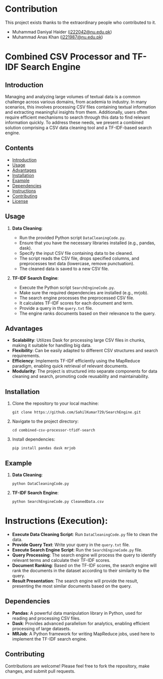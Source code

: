 # Contribution
This project exists thanks to the extraordinary people who contributed to it.
-  Muhammad Daniyal Haider (i222042@nu.edu.pk)
-  Muhammad Anas Khan (i221987@nu.edu.pk)


# Combined CSV Processor and TF-IDF Search Engine

## Introduction

Managing and analyzing large volumes of textual data is a common challenge across various domains, from academia to industry. In many scenarios, this involves processing CSV files containing textual information and extracting meaningful insights from them. Additionally, users often require efficient mechanisms to search through this data to find relevant information quickly. To address these needs, we present a combined solution comprising a CSV data cleaning tool and a TF-IDF-based search engine.

## Contents

- [Introduction](#introduction)
- [Usage](#usage)
- [Advantages](#advantages)
- [Installation](#installation)
- [Example](#example)
- [Dependencies](#dependencies)
- [Instructions](#Instructions (Execution))
- [Contributing](#contributing)
- [License](#license)

## Usage

1. **Data Cleaning**:
    - Run the provided Python script `DataCleaningCode.py`.
    - Ensure that you have the necessary libraries installed (e.g., pandas, dask).
    - Specify the input CSV file containing data to be cleaned.
    - The script reads the CSV file, drops specified columns, and preprocesses text data (lowercase, remove punctuation).
    - The cleaned data is saved to a new CSV file.

2. **TF-IDF Search Engine**:
    - Execute the Python script `SearchEngineCode.py`.
    - Make sure the required dependencies are installed (e.g., mrjob).
    - The search engine processes the preprocessed CSV file.
    - It calculates TF-IDF scores for each document and term.
    - Provide a query in the `query.txt` file.
    - The engine ranks documents based on their relevance to the query.

## Advantages

- **Scalability**: Utilizes Dask for processing large CSV files in chunks, making it suitable for handling big data.
- **Flexibility**: Can be easily adapted to different CSV structures and search requirements.
- **Efficiency**: Implements TF-IDF efficiently using the MapReduce paradigm, enabling quick retrieval of relevant documents.
- **Modularity**: The project is structured into separate components for data cleaning and search, promoting code reusability and maintainability.

## Installation

1. Clone the repository to your local machine:

    ```
    git clone https://github.com/SahilKumar729/SearchEngine.git
    ```

2. Navigate to the project directory:

    ```
    cd combined-csv-processor-tfidf-search
    ```

3. Install dependencies:

    ```
    pip install pandas dask mrjob
    ```

## Example

1. **Data Cleaning**:
    ```
    python DataCleaningCode.py
    ```

2. **TF-IDF Search Engine**:
    ```
    python SearchEngineCode.py CleanedData.csv
    ```

# Instructions (Execution):
-  **Execute Data Cleaning Script**: Run `DataCleaningCode.py` file to clean the data.
-  **Provide Query Text**: Write your query in the `query.txt` file.
-  **Execute Search Engine Script**: Run the `SearchEngineCode.py` file.
-  **Query Processing**: The search engine will process the query to identify relevant terms and calculate their TF-IDF scores.
-  **Document Ranking**: Based on the TF-IDF scores, the search engine will rank the documents in the dataset according to their similarity to the query.
-  **Result Presentation**: The search engine will provide the result, presenting the most similar documents based on the query.

## Dependencies

- **Pandas**: A powerful data manipulation library in Python, used for reading and processing CSV files.
- **Dask**: Provides advanced parallelism for analytics, enabling efficient processing of large datasets.
- **MRJob**: A Python framework for writing MapReduce jobs, used here to implement the TF-IDF search engine.

## Contributing
Contributions are welcome! Please feel free to fork the repository, make changes, and submit pull requests.



